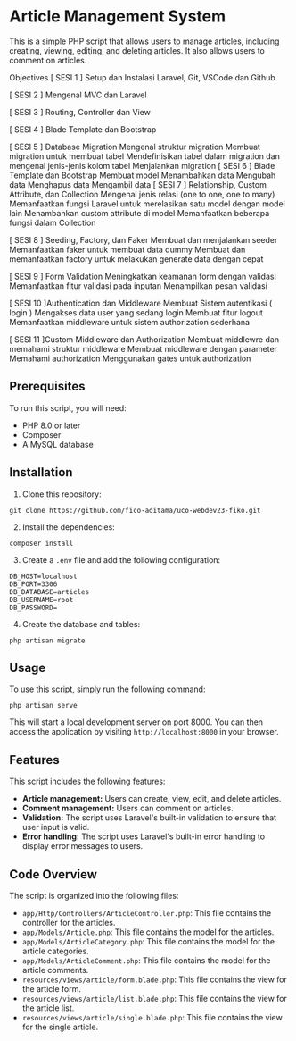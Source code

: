 # Article Management System

This is a simple PHP script that allows users to manage articles, including creating, viewing, editing, and deleting articles. It also allows users to comment on articles.

Objectives
[ SESI 1 ] Setup dan Instalasi Laravel, Git, VSCode dan Github

[ SESI 2 ] Mengenal MVC dan Laravel

[ SESI 3 ] Routing, Controller dan View

[ SESI 4 ] Blade Template dan Bootstrap

[ SESI 5 ] Database Migration
            Mengenal struktur migration
            Membuat migration untuk membuat tabel
            Mendefinisikan tabel dalam migration dan mengenal jenis-jenis kolom tabel
            Menjalankan migration
[ SESI 6 ] Blade Template dan Bootstrap
            Membuat model
            Menambahkan data
            Mengubah data
            Menghapus data
            Mengambil data
[ SESI 7 ] Relationship, Custom Attribute, dan Collection
            Mengenal jenis relasi (one to one, one to many)
            Memanfaatkan fungsi Laravel untuk merelasikan satu model dengan model lain
            Menambahkan custom attribute di model
            Memanfaatkan beberapa fungsi dalam Collection

[ SESI 8 ] Seeding, Factory, dan Faker
            Membuat dan menjalankan seeder
            Memanfaatkan faker untuk membuat data dummy
            Membuat dan memanfaatkan factory untuk melakukan generate data dengan cepat

[ SESI 9 ] Form Validation
            Meningkatkan keamanan form dengan validasi
            Memanfaatkan fitur validasi pada inputan
            Menampilkan pesan validasi

[ SESI 10 ]Authentication dan Middleware
            Membuat Sistem autentikasi ( login )
            Mengakses data user yang sedang login
            Membuat fitur logout
            Memanfaatkan middleware untuk sistem authorization sederhana

[ SESI 11 ]Custom Middleware dan Authorization
            Membuat middlewre dan memahami struktur middleware
            Membuat middleware dengan parameter
            Memahami authorization
            Menggunakan gates untuk authorization


## Prerequisites

To run this script, you will need:

* PHP 8.0 or later
* Composer
* A MySQL database

## Installation

1. Clone this repository:

```
git clone https://github.com/fico-aditama/uco-webdev23-fiko.git
```

2. Install the dependencies:

```
composer install
```

3. Create a `.env` file and add the following configuration:

```
DB_HOST=localhost
DB_PORT=3306
DB_DATABASE=articles
DB_USERNAME=root
DB_PASSWORD=
```

4. Create the database and tables:

```
php artisan migrate
```

## Usage

To use this script, simply run the following command:

```
php artisan serve
```

This will start a local development server on port 8000. You can then access the application by visiting `http://localhost:8000` in your browser.

## Features

This script includes the following features:

* **Article management:** Users can create, view, edit, and delete articles.
* **Comment management:** Users can comment on articles.
* **Validation:** The script uses Laravel's built-in validation to ensure that user input is valid.
* **Error handling:** The script uses Laravel's built-in error handling to display error messages to users.

## Code Overview

The script is organized into the following files:

* `app/Http/Controllers/ArticleController.php`: This file contains the controller for the articles.
* `app/Models/Article.php`: This file contains the model for the articles.
* `app/Models/ArticleCategory.php`: This file contains the model for the article categories.
* `app/Models/ArticleComment.php`: This file contains the model for the article comments.
* `resources/views/article/form.blade.php`: This file contains the view for the article form.
* `resources/views/article/list.blade.php`: This file contains the view for the article list.
* `resources/views/article/single.blade.php`: This file contains the view for the single article.
